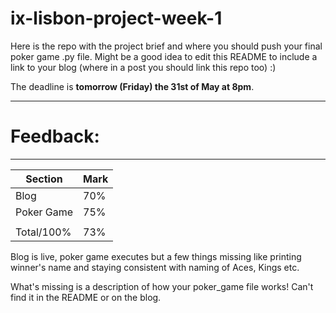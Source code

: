 # ix-lisbon-project-week-1

Here is the repo with the project brief and where you should push your final poker game .py file. Might be a good idea to edit this README to include a link to your blog (where in a post you should link this repo too) :) 

The deadline is **tomorrow (Friday) the 31st of May at 8pm**.

------------------------------------------------------------------------------------------------
# Feedback: 
------------------------------------------------------------------------------------------------

| Section | Mark | 
|---|---| 
| Blog | 70% | 
| Poker Game | 75% |
||| 
| Total/100% | 73% | 

Blog is live, poker game executes but a few things missing like printing winner's name and staying consistent with naming of Aces, Kings etc.

What's missing is a description of how your poker_game file works! Can't find it in the README or on the blog.
